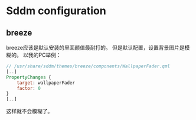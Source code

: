 # Sddm configuration
## breeze
breeze应该是默认安装的里面颜值最耐打的。
但是默认配置，设置背景图片是模糊的。
以我的PC举例：
```qml
// /usr/share/sddm/themes/breeze/components/WallpaperFader.qml
[..]
PropertyChanges {
	target: wallpaperFader
	factor: 0
}
[..]
```
这样就不会模糊了。